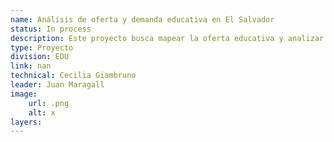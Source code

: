 ```yaml
---
name: Análisis de oferta y demanda educativa en El Salvador
status: In process
description: Este proyecto busca mapear la oferta educativa y analizar la demanda en la transición de primria a secundaria baja y alta en dos municipios de El Salvador. Se identificará la distribución de servicios educativos y se establecerán zonas de influencia entre ambos niveles, destacando áreas sin acceso cercano a secundaria alta. Además, se analizarán patrones de elección de centros y distancias entre ellos para detectar posibles barreras de continuidad. Todo esto se plasmará en un mapa que evidenciará las áreas con mayor necesidad de infraestructura educativa y los puntos críticos de abandono escolar en la transición.
type: Proyecto
division: EDU
link: nan
technical: Cecilia Giambruno
leader: Juan Maragall
image: 
    url: .png
    alt: x
layers:
---
```

    